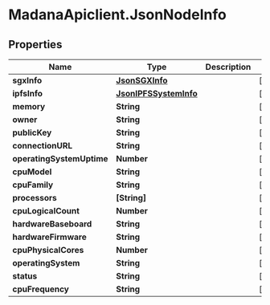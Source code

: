 # MadanaApiclient.JsonNodeInfo

## Properties

Name | Type | Description | Notes
------------ | ------------- | ------------- | -------------
**sgxInfo** | [**JsonSGXInfo**](JsonSGXInfo.md) |  | [optional] 
**ipfsInfo** | [**JsonIPFSSystemInfo**](JsonIPFSSystemInfo.md) |  | [optional] 
**memory** | **String** |  | [optional] 
**owner** | **String** |  | [optional] 
**publicKey** | **String** |  | [optional] 
**connectionURL** | **String** |  | [optional] 
**operatingSystemUptime** | **Number** |  | [optional] 
**cpuModel** | **String** |  | [optional] 
**cpuFamily** | **String** |  | [optional] 
**processors** | **[String]** |  | [optional] 
**cpuLogicalCount** | **Number** |  | [optional] 
**hardwareBaseboard** | **String** |  | [optional] 
**hardwareFirmware** | **String** |  | [optional] 
**cpuPhysicalCores** | **Number** |  | [optional] 
**operatingSystem** | **String** |  | [optional] 
**status** | **String** |  | [optional] 
**cpuFrequency** | **String** |  | [optional] 


